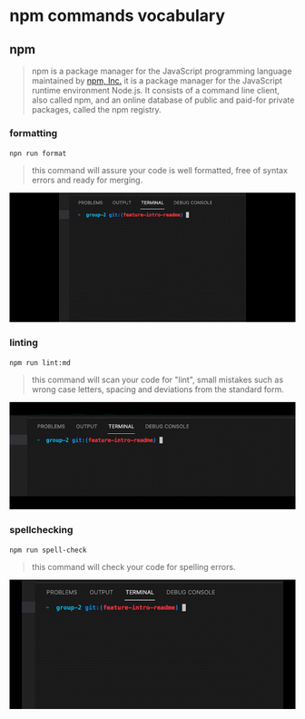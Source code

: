 # npm commands vocabulary

## npm

> npm is a package manager for the JavaScript programming language maintained by [npm, Inc.](https://www.npmjs.com)
it is a package manager for the JavaScript runtime environment Node.js. It consists of a command line client, also called npm, and an online database of public and paid-for private packages, called the npm registry.

### formatting

`npn run format`
> this command will assure your code is well formatted, free of syntax errors and ready for merging.

![npm run format](https://raw.githubusercontent.com/lab-antwerp-1/home/feature-aviv-vocabulary-update/vocabulary/pix/npmformat.gif)

### linting

`npm run lint:md`
> this command will scan your code for "lint", small mistakes such as wrong case letters, spacing and deviations from the standard form.

![npm run lint:md](https://raw.githubusercontent.com/lab-antwerp-1/home/feature-aviv-vocabulary-update/vocabulary/pix/npmlintmd.gif)

### spellchecking

`npm run spell-check`
> this command will check your code for spelling errors.

![npm run spell-check](https://raw.githubusercontent.com/lab-antwerp-1/home/feature-aviv-vocabulary-update/vocabulary/pix/npmspellcheck.gif)

